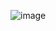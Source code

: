 ![image](https://github.com/Gavin991/DirectX12CodeSamples/blob/master/DirectX12CodeSamplesSolution/DirectX12XAMLCubeMap/DirectX12XAMLCubeMap.png)